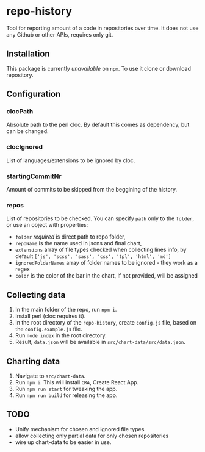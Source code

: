 # repo-history

Tool for reporting amount of a code in repositories over time. It does not use any Github or other APIs, requires only git.

## Installation

This package is currently _unavailable_ on `npm`. To use it clone or download repository.

## Configuration

### clocPath
Absolute path to the perl cloc. By default this comes as dependency, but can be changed.

### clocIgnored
List of languages/extensions to be ignored by cloc.

### startingCommitNr
Amount of commits to be skipped from the beggining of the history.

### repos
List of repositories to be checked. You can specify `path` only to the `folder`, or use an object with properties:
 - `folder` *required* is direct path to repo folder,
 - `repoName` is the name used in jsons and final chart,
 - `extensions` array of file types checked when collecting lines info, by default `['js', 'scss', 'sass', 'css', 'tpl', 'html', 'md']`
 - `ignoredFolderNames` array of folder names to be ignored - they work as a regex
 - `color` is the color of the bar in the chart, if not provided, will be assigned

## Collecting data
1. In the main folder of the repo, run `npm i`.
2. Install perl (cloc requires it).
3. In the root directory of the `repo-history`, create `config.js` file, based on the `config.example.js` file.
4. Run `node index` in the root directory.
5. Result, `data.json` will be available in `src/chart-data/src/data.json`.

## Charting data
1. Navigate to `src/chart-data`.
2. Run `npm i`. This will install `CRA`, Create React App.
3. Run `npm run start` for tweaking the app.
4. Run `npm run build` for releasing the app.

## TODO
 - Unify mechanism for chosen and ignored file types
 - allow collecting only partial data for only chosen repositories
 - wire up chart-data to be easier in use.

